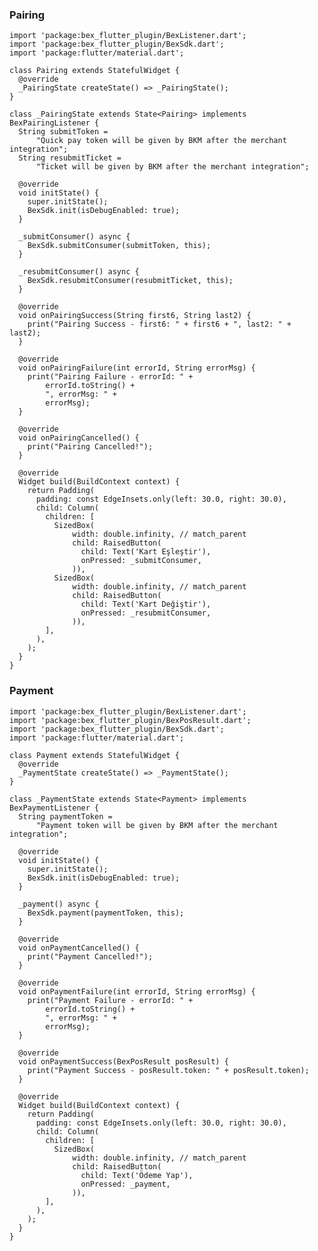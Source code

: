 ### Pairing

    import 'package:bex_flutter_plugin/BexListener.dart';
    import 'package:bex_flutter_plugin/BexSdk.dart';
    import 'package:flutter/material.dart';
    
    class Pairing extends StatefulWidget {
      @override
      _PairingState createState() => _PairingState();
    }
    
    class _PairingState extends State<Pairing> implements BexPairingListener {
      String submitToken =
          "Quick pay token will be given by BKM after the merchant integration";
      String resubmitTicket =
          "Ticket will be given by BKM after the merchant integration";
    
      @override
      void initState() {
        super.initState();
        BexSdk.init(isDebugEnabled: true);
      }
    
      _submitConsumer() async {
        BexSdk.submitConsumer(submitToken, this);
      }
    
      _resubmitConsumer() async {
        BexSdk.resubmitConsumer(resubmitTicket, this);
      }
    
      @override
      void onPairingSuccess(String first6, String last2) {
        print("Pairing Success - first6: " + first6 + ", last2: " + last2);
      }
    
      @override
      void onPairingFailure(int errorId, String errorMsg) {
        print("Pairing Failure - errorId: " +
            errorId.toString() +
            ", errorMsg: " +
            errorMsg);
      }
    
      @override
      void onPairingCancelled() {
        print("Pairing Cancelled!");
      }
    
      @override
      Widget build(BuildContext context) {
        return Padding(
          padding: const EdgeInsets.only(left: 30.0, right: 30.0),
          child: Column(
            children: [
              SizedBox(
                  width: double.infinity, // match_parent
                  child: RaisedButton(
                    child: Text('Kart Eşleştir'),
                    onPressed: _submitConsumer,
                  )),
              SizedBox(
                  width: double.infinity, // match_parent
                  child: RaisedButton(
                    child: Text('Kart Değiştir'),
                    onPressed: _resubmitConsumer,
                  )),
            ],
          ),
        );
      }
    }

### Payment

    import 'package:bex_flutter_plugin/BexListener.dart';
    import 'package:bex_flutter_plugin/BexPosResult.dart';
    import 'package:bex_flutter_plugin/BexSdk.dart';
    import 'package:flutter/material.dart';
    
    class Payment extends StatefulWidget {
      @override
      _PaymentState createState() => _PaymentState();
    }
    
    class _PaymentState extends State<Payment> implements BexPaymentListener {
      String paymentToken =
          "Payment token will be given by BKM after the merchant integration";
    
      @override
      void initState() {
        super.initState();
        BexSdk.init(isDebugEnabled: true);
      }
    
      _payment() async {
        BexSdk.payment(paymentToken, this);
      }
    
      @override
      void onPaymentCancelled() {
        print("Payment Cancelled!");
      }
    
      @override
      void onPaymentFailure(int errorId, String errorMsg) {
        print("Payment Failure - errorId: " +
            errorId.toString() +
            ", errorMsg: " +
            errorMsg);
      }
    
      @override
      void onPaymentSuccess(BexPosResult posResult) {
        print("Payment Success - posResult.token: " + posResult.token);
      }
    
      @override
      Widget build(BuildContext context) {
        return Padding(
          padding: const EdgeInsets.only(left: 30.0, right: 30.0),
          child: Column(
            children: [
              SizedBox(
                  width: double.infinity, // match_parent
                  child: RaisedButton(
                    child: Text('Ödeme Yap'),
                    onPressed: _payment,
                  )),
            ],
          ),
        );
      }
    }
